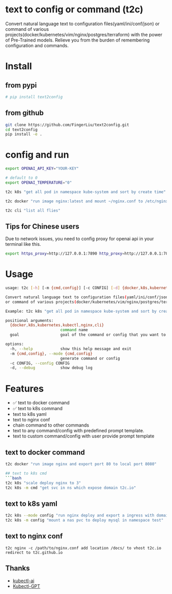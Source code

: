 # text to config or command (t2c)
Convert natural language text to configuration files(yaml/ini/conf/json) or command of various projects(docker/kubernetes/vim/nginx/postgres/terraform) with the power of Pre-Trained models.
Relieve you from the burden of remembering configuration and commands.

# Install
## from pypi 
```bash
# pip install text2config
```
## from github
```bash
git clone https://github.com/FingerLiu/text2config.git
cd text2config
pip install -e .
```
# config and run
```bash
export OPENAI_API_KEY="YOUR-KEY"

# default to 0
export OPENAI_TEMPERATURE="0"

t2c k8s "get all pod in namespace kube-system and sort by create time"

t2c docker "run image nginx:latest and mount ~/nginx.conf to /etc/nginx.conf, and also expose 80 to local 8080, remove it after stop"

t2c cli "list all flies"

```

## Tips for Chinese users
Due to network issues, you need to config proxy for openai api in your terminal like this.
```bash
export https_proxy=http://127.0.0.1:7890 http_proxy=http://127.0.0.1:7890 all_proxy=socks5://127.0.0.1:7890
```
# Usage
```bash
usage: t2c [-h] [-m {cmd,config}] [-c CONFIG] [-d] {docker,k8s,kubernetes,kubectl,nginx} goal

Convert natural language text to configuration files(yaml/ini/conf/json) 
or command of various projects(docker/kubernetes/vim/nginx/postgres/terraform).

Example: t2c k8s "get all pod in namespace kube-system and sort by create time"

positional arguments:
  {docker,k8s,kubernetes,kubectl,nginx,cli}
                        command name
  goal                  goal of the command or config that you want to generate

options:
  -h, --help            show this help message and exit
  -m {cmd,config}, --mode {cmd,config}
                        generate command or config
  -c CONFIG, --config CONFIG
  -d, --debug           show debug log

```
# Features
- ✅ text to docker command
- ✅ text to k8s command
-  text to k8s yaml
-  text to nginx conf
-  chain command to other commands
-  text to any command/config with predefined prompt template.
-  text to custom command/config with user provide prompt template
## text to docker command
```bash
t2c docker "run image nginx and export port 80 to local port 8080"

## text to k8s cmd
```bash
t2c k8s "scale deploy nginx to 3"
t2c k8s -m cmd "get svc in ns which expose domain t2c.io"
```

## text to k8s yaml
```bash
t2c k8s --mode config "run nginx deploy and export a ingress with domain t2c.github.io"
t2c k8s -m config "mount a nas pvc to deploy mysql in namespace test"
```
## text to nginx conf
```
t2c nginx -c /path/to/nginx.conf add location /docs/ to vhost t2c.io redirect to t2c.github.io
```

## Thanks
- [kubectl-ai](https://github.com/sozercan/kubectl-ai)
- [Kubectl-GPT](https://github.com/abhishek-ch/Kubectl-GPT)
